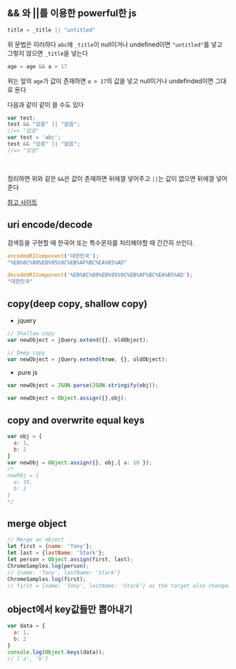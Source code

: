 ## && 와 ||를 이용한 powerful한 js

```js
title = _title || "untitled"
```
위 문법은 이러하다 `abc`에 `_title`이 null이거나 undefined이면 `"untitled"`를 넣고
그렇지 않으면 `_title`을 넣는다
<br/>

```js
age = age && a > 17
```
위는 앞의 `age`가 값이 존재하면 `a > 17`의 값을 넣고 null이거나 undefinded이면 그대로 둔다
<br/>

다음과 같이 같이 쓸 수도 있다
```js
var test;
test && "있음" || "없음";
//=> "없음"
var test = 'abc';
test && "있음" || "없음";
//=> "있음"
```
<br/>

정리하면 위와 같은 `&&`은 값이 존재하면 뒤에껄 넣어주고 `||`는 값이 없으면 뒤에껄 넣어준다

[참고 사이트](http://4urdev.tistory.com/13)

## uri encode/decode
검색등을 구현할 때 한국어 또는 특수문자를 처리해야할 때 간간히 쓰인다.
```js
encodeURIComponent('대한민국');
"%EB%8C%80%ED%95%9C%EB%AF%BC%EA%B5%AD"

decodeURIComponent('%EB%8C%80%ED%95%9C%EB%AF%BC%EA%B5%AD');
"대한민국"
```

## copy(deep copy, shallow copy)
- jquery
```js
// Shallow copy
var newObject = jQuery.extend({}, oldObject);

// Deep copy
var newObject = jQuery.extend(true, {}, oldObject);
```
- pure js
```js
var newObject = JSON.parse(JSON.stringify(obj));

var newObject = Object.assign({},obj);
```

## copy and overwrite equal keys
```js
var obj = {
  a: 1,
  b: 2
}
var newObj = Object.assign({}, obj,{ a: 10 });
/*
newObj = {
  a: 10,
  b: 2
}
*/
```

## merge object
```js
// Merge an object
let first = {name: 'Tony'};
let last = {lastName: 'Stark'};
let person = Object.assign(first, last);
ChromeSamples.log(person);
// {name: 'Tony', lastName: 'Stark'}
ChromeSamples.log(first);
// first = {name: 'Tony', lastName: 'Stark'} as the target also changed
```

## object에서 key값들만 뽑아내기
```js
var data = {
  a: 1,
  b: 2
}
console.log(Object.keys(data));
// ['a', 'b']
```

